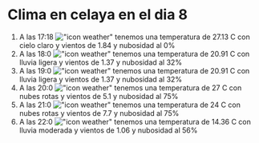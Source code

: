 # Clima en celaya en el dia 8

1. A las 17:18 !["icon weather"](http://openweathermap.org/img/w/01d.png) tenemos una temperatura de 27.13 C con cielo claro y  vientos de 1.84 y nubosidad al 0%
1. A las 18:0 !["icon weather"](http://openweathermap.org/img/w/10d.png) tenemos una temperatura de 20.91 C con lluvia ligera y  vientos de 1.37 y nubosidad al 32%
1. A las 19:0 !["icon weather"](http://openweathermap.org/img/w/10d.png) tenemos una temperatura de 20.91 C con lluvia ligera y  vientos de 1.37 y nubosidad al 32%
1. A las 20:0 !["icon weather"](http://openweathermap.org/img/w/04d.png) tenemos una temperatura de 27 C con nubes rotas y  vientos de 5.1 y nubosidad al 75%
1. A las 21:0 !["icon weather"](http://openweathermap.org/img/w/04n.png) tenemos una temperatura de 24 C con nubes rotas y  vientos de 7.7 y nubosidad al 75%
1. A las 22:0 !["icon weather"](http://openweathermap.org/img/w/10n.png) tenemos una temperatura de 14.36 C con lluvia moderada y  vientos de 1.06 y nubosidad al 56%
